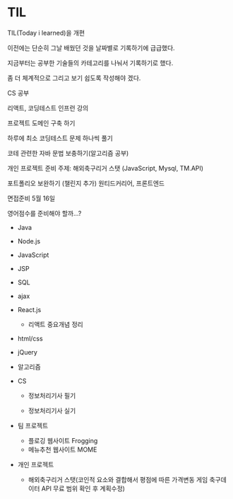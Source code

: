 # TIL

TIL(Today i learned)을 개편

이전에는 단순히 그날 배웠던 것을 날짜별로 기록하기에 급급했다.

지금부터는 공부한 기술들의 카테고리를 나눠서 기록하기로 했다.

좀 더 체계적으로 그리고 보기 쉽도록 작성해야 겠다.

CS 공부

리액트, 코딩테스트 인프런 강의

프로젝트 도메인 구축 하기

하루에 최소 코딩테스트 문제 하나씩 풀기 

코테 관련한 자바 문법 보충하기(알고리즘 공부)

개인 프로젝트 준비 주제: 해외축구리거 스탯 (JavaScript, Mysql, TM.API)

포트폴리오 보완하기 (챌린지 추가) 원티드커리어, 프론트엔드

면접준비 5월 16일

영어점수를 준비해야 할까...?



- Java

- Node.js

- JavaScript

- JSP

- SQL

- ajax

- React.js
  
  - 리액트 중요개념 정리

- html/css

- jQuery

- 알고리즘

- CS
  
  - 정보처리기사 필기
  
  - 정보처리기사 실기 

- 팀 프로젝트
  
  - 플로깅 웹사이트 Frogging
  - 메뉴추천 웹사이트 MOME

- 개인 프로젝트
  
  - 해외축구리거 스탯(코인적 요소와 결합해서 평점에 따른 가격변동 게임 축구데이터 API 무료 범위 확인 후 계획수정)
